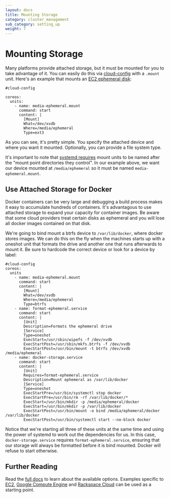 ```yaml
---
layout: docs
title: Mounting Storage
category: cluster_management
sub_category: setting_up
weight: 7
---
```


# Mounting Storage

Many platforms provide attached storage, but it must be mounted for you to take advantage of it. You can easily do this via [cloud-config]({{site.url}}/docs/cluster-management/setup/cloudinit-cloud-config) with a `.mount` unit. Here's an example that mounts an [EC2 ephemeral disk]({{site.url}}/docs/running-coreos/cloud-providers/ec2/#instance-storage):

```
#cloud-config

coreos:
  units:
    - name: media-ephemeral.mount
      command: start
      content: |
        [Mount]
        What=/dev/xvdb
        Where=/media/ephemeral
        Type=ext3
```

As you can see, it's pretty simple. You specify the attached device and where you want it mounted. Optionally, you can provide a file system type.

It's important to note that [systemd requires](http://www.freedesktop.org/software/systemd/man/systemd.mount.html) mount units to be named after the "mount point directories they control". In our example above, we want our device mounted at `/media/ephemeral` so it must be named `media-ephemeral.mount`.

## Use Attached Storage for Docker

Docker containers can be very large and debugging a build process makes it easy to accumulate hundreds of containers. It's advantagous to use attached storage to expand your capacity for container images. Be aware that some cloud providers treat certain disks as ephemeral and you will lose all docker images contained on that disk.

We're going to bind mount a btrfs device to `/var/lib/docker`, where docker stores images. We can do this on the fly when the machines starts up with a oneshot unit that formats the drive and another one that runs afterwards to mount it. Be sure to hardcode the correct device or look for a device by label:

```
#cloud-config
coreos:
  units
    - name: media-ephemeral.mount
      command: start
      content: |
        [Mount]
        What=/dev/xvdb
        Where=/media/ephemeral
        Type=btrfs
    - name: format-ephemeral.service
      command: start
      content: |
        [Unit]
        Description=Formats the ephemeral drive
        [Service]
        Type=oneshot
        ExecStart=/usr/sbin/wipefs -f /dev/xvdb
        ExecStartPost=/usr/sbin/mkfs.btrfs -f /dev/xvdb
        ExecStartPost=/usr/bin/mount -t btrfs /dev/xvdb /media/ephemeral
    - name: docker-storage.service
      command: start
      content: |
        [Unit]
        Requires=format-ephemeral.service
        Description=Mount ephemeral as /var/lib/docker
        [Service]
        Type=oneshot
        ExecStartPre=/usr/bin/systemctl stop docker
        ExecStartPre=/usr/bin/rm -rf /var/lib/docker/*
        ExecStart=/usr/bin/mkdir -p /media/ephemeral/docker
        ExecStart=/usr/bin/mkdir -p /var/lib/docker
        ExecStartPost=/usr/bin/mount -o bind /media/ephemeral/docker /var/lib/docker
        ExecStartPost=/usr/bin/systemctl start --no-block docker
```

Notice that we're starting all three of these units at the same time and using the power of systemd to work out the dependencies for us. In this case, `docker-storage.service` requires `format-ephemeral.service`, ensuring that our storage will always be formatted before it is bind mounted. Docker will refuse to start otherwise.

## Further Reading

Read the [full docs](http://www.freedesktop.org/software/systemd/man/systemd.mount.html) to learn about the available options. Examples specific to [EC2]({{site.url}}/docs/running-coreos/cloud-providers/ec2/#instance-storage), [Google Compute Engine]({{site.url}}/docs/running-coreos/cloud-providers/google-compute-engine/#additional-storage) and [Rackspace Cloud]({{site.url}}/docs/running-coreos/cloud-providers/rackspace/#mount-data-disk) can be used as a starting point.